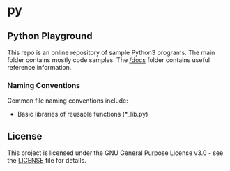 # py

## Python Playground
This repo is an online repository of sample Python3 programs. The main folder contains mostly code samples. The [/docs](https://github.com/dmr-git/py/tree/main/docs) folder contains useful reference information.

### Naming Conventions
Common file naming conventions include:
- Basic libraries of reusable functions (*_lib.py)

## License

This project is licensed under the GNU General Purpose License v3.0 - see the [LICENSE](https://github.com/dmr-git/py/blob/main/LICENSE) file for details.



